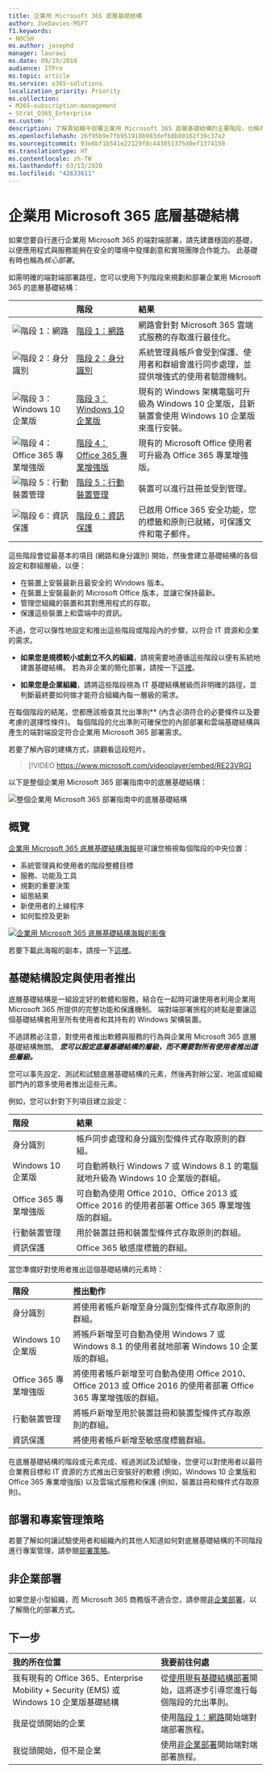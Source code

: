 ```yaml
---
title: 企業用 Microsoft 365 底層基礎結構
author: JoeDavies-MSFT
f1.keywords:
- NOCSH
ms.author: josephd
manager: laurawi
ms.date: 09/19/2019
audience: ITPro
ms.topic: article
ms.service: o365-solutions
localization_priority: Priority
ms.collection:
- M365-subscription-management
- Strat_O365_Enterprise
ms.custom: ''
description: 了解貴組織中部署企業用 Microsoft 365 底層基礎結構的主要階段，也稱為核心部署。
ms.openlocfilehash: 26f95b9e7fb951910b983defb8b80162f39c37a2
ms.sourcegitcommit: 93e6bf1b541e22129f8c443051375d0ef1374150
ms.translationtype: HT
ms.contentlocale: zh-TW
ms.lasthandoff: 03/13/2020
ms.locfileid: "42633611"
---
```

# <a name="microsoft-365-for-enterprise-foundation-infrastructure"></a>企業用 Microsoft 365 底層基礎結構

如果您要自行進行企業用 Microsoft 365 的端對端部署，請先建置穩固的基礎，以便應用程式與服務能夠在安全的環境中發揮創意和實現團隊合作能力。 此基礎有時也稱為*核心部署*。

如需明確的端對端部署路徑，您可以使用下列階段來規劃和部署企業用 Microsoft 365 的底層基礎結構：

| | 階段 | 結果 |
|:-------|:-----|:-----|
|![階段 1：網路](../media/deploy-foundation-infrastructure/networking_icon-small.png)|[階段 1：網路](networking-infrastructure.md)| 網路會針對 Microsoft 365 雲端式服務的存取進行最佳化。 |
|![階段 2：身分識別](../media/deploy-foundation-infrastructure/identity_icon-small.png)|[階段 2：身分識別](identity-infrastructure.md)| 系統管理員帳戶會受到保護、使用者和群組會進行同步處理，並提供增強式的使用者驗證機制。 |
|![階段 3：Windows 10 企業版](../media/deploy-foundation-infrastructure/win10enterprise_icon-small.png)|[階段 3：Windows 10 企業版](windows10-infrastructure.md)| 現有的 Windows 架構電腦可升級為 Windows 10 企業版，且新裝置會使用 Windows 10 企業版來進行安裝。 |
|![階段 4：Office 365 專業增強版](../media/deploy-foundation-infrastructure/O365proplus_icon-small.png)|[階段 4：Office 365 專業增強版](office365proplus-infrastructure.md)| 現有的 Microsoft Office 使用者可升級為 Office 365 專業增強版。 |
|![階段 5：行動裝置管理](../media/deploy-foundation-infrastructure/mobiledevicemgmt_icon-small.png)|[階段 5：行動裝置管理](mobility-infrastructure.md)| 裝置可以進行註冊並受到管理。 |
|![階段 6：資訊保護](../media/deploy-foundation-infrastructure/infoprotection_icon-small.png)|[階段 6：資訊保護](infoprotect-infrastructure.md)| 已啟用 Office 365 安全功能，您的標籤和原則已就緒，可保護文件和電子郵件。 |

這些階段會從最基本的項目 (網路和身分識別) 開始，然後會建立基礎結構的各個設定和群組層級，以便：

- 在裝置上安裝最新且最安全的 Windows 版本。
- 在裝置上安裝最新的 Microsoft Office 版本，並讓它保持最新。
- 管理您組織的裝置和其對應用程式的存取。
- 保護這些裝置上和雲端中的資訊。

不過，您可以彈性地設定和推出這些階段或階段內的步驟，以符合 IT 資源和企業的需求。

- **如果您是規模較小或創立不久的組織**，請視需要地遵循這些階段以便有系統地建置基礎結構。 若為非企業的簡化部署，請按一下[這裡](deploy-foundation-infrastructure-non-enterprises.md)。

-  **如果您是企業組織**，請將這些階段視為 IT 基礎結構層級而非明確的路徑，並判斷最終要如何做才能符合組織內每一層級的需求。

在每個階段的結尾，您都應該檢查其允出準則** (內含必須符合的必要條件以及要考慮的選擇性條件)。 每個階段的允出準則可確保您的內部部署和雲端基礎結構與產生的端對端設定符合企業用 Microsoft 365 部署需求。

若要了解內容的建構方式，請觀看這段短片。

> [!VIDEO https://www.microsoft.com/videoplayer/embed/RE23VRG]

以下是整個企業用 Microsoft 365 部署指南中的底層基礎結構：

![整個企業用 Microsoft 365 部署指南中的底層基礎結構](../media/deploy-foundation-infrastructure/m365-deploy-content-arch-foundation.png)

## <a name="at-a-glance"></a>概覽

[企業用 Microsoft 365 底層基礎結構海報](../media/deploy-foundation-infrastructure/Microsoft365EnterpriseFoundInfra.pdf)是可讓您檢視每個階段的中央位置：

- 系統管理員和使用者的階段整體目標
- 服務、功能及工具
- 規劃的重要決策
- 組態結果
- 新使用者的上線程序
- 如何監控及更新

[![企業用 Microsoft 365 底層基礎結構海報的影像](../media/deploy-foundation-infrastructure/Microsoft365EnterpriseFoundInfra.png)](../media/deploy-foundation-infrastructure/Microsoft365EnterpriseFoundInfra.pdf)

若要下載此海報的副本，請按一下[這裡](https://github.com/MicrosoftDocs/microsoft-365-docs/raw/public/microsoft-365/enterprise/media/deploy-foundation-infrastructure/Microsoft365EnterpriseFoundInfra.pdf)。


## <a name="infrastructure-configuration-vs-user-rollout"></a>基礎結構設定與使用者推出

底層基礎結構是一組設定好的軟體和服務，結合在一起時可讓使用者利用企業用 Microsoft 365 所提供的完整功能和保護機制。 端對端部署旅程的終點是要讓這個基礎結構套用至所有使用者和其持有的 Windows 架構裝置。 

不過請務必注意，對使用者推出軟體與服務的行為與企業用 Microsoft 365 底層基礎結構無關。 ***您可以設定底層基礎結構的層級，而不需要對所有使用者推出這些層級。***

您可以事先設定、測試和試驗底層基礎結構的元素，然後再對辦公室、地區或組織部門內的眾多使用者推出這些元素。

例如，您可以針對下列項目建立設定：

| 階段 | 結果 |
|:-------|:-----|
| 身分識別 | 帳戶同步處理和身分識別型條件式存取原則的群組。 |
| Windows 10 企業版 | 可自動將執行 Windows 7 或 Windows 8.1 的電腦就地升級為 Windows 10 企業版的群組。 |
| Office 365 專業增強版 | 可自動為使用 Office 2010、Office 2013 或 Office 2016 的使用者部署 Office 365 專業增強版的群組。 |
| 行動裝置管理 | 用於裝置註冊和裝置型條件式存取原則的群組。 |
| 資訊保護 | Office 365 敏感度標籤的群組。 |

當您準備好對使用者推出這個基礎結構的元素時：

| 階段 | 推出動作 |
|:-------|:-----|
| 身分識別 | 將使用者帳戶新增至身分識別型條件式存取原則的群組。 |
| Windows 10 企業版 | 將帳戶新增至可自動為使用 Windows 7 或 Windows 8.1 的使用者就地部署 Windows 10 企業版的群組。 |
| Office 365 專業增強版 | 將使用者帳戶新增至可自動為使用 Office 2010、Office 2013 或 Office 2016 的使用者部署 Office 365 專業增強版的群組。 |
| 行動裝置管理 | 將帳戶新增至用於裝置註冊和裝置型條件式存取原則的群組。 |
| 資訊保護 | 將使用者帳戶新增至敏感度標籤群組。 |

在底層基礎結構的階段或元素完成、經過測試及試驗後，您便可以對使用者以最符合業務目標和 IT 資源的方式推出已安裝好的軟體 (例如，Windows 10 企業版和 Office 365 專業增強版) 以及雲端式服務和保護 (例如，裝置註冊和條件式存取原則)。

## <a name="deployment-and-project-management-strategies"></a>部署和專案管理策略

若要了解如何讓試驗使用者和組織內的其他人知道如何對底層基礎結構的不同階段進行專案管理，請參閱[部署策略](deployment-strategies-microsoft-365-enterprise.md)。

## <a name="deployment-for-non-enterprises"></a>非企業部署

如果您是小型組織，而 Microsoft 365 商務版不適合您，請參閱[非企業部署](deploy-foundation-infrastructure-non-enterprises.md)，以了解簡化的部署方式。


## <a name="next-step"></a>下一步

| 我的所在位置 | 我要前往何處 |
|:-------|:-----|
| 我有現有的 Office 365、Enterprise Mobility + Security (EMS) 或 Windows 10 企業版基礎結構 | 從[使用現有基礎結構部署](deploy-with-existing-infrastructure.md)開始，這將逐步引導您進行每個階段的允出準則。 |
| 我是從頭開始的企業 | 使用[階段 1：網路](networking-infrastructure.md)開始端對端部署旅程。 |
| 我從頭開始，但不是企業 | 使用[非企業部署](deploy-foundation-infrastructure-non-enterprises.md)開始端對端部署旅程。 |
